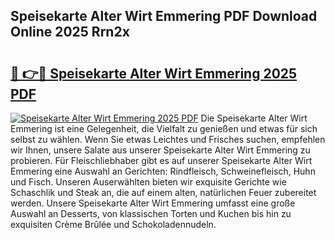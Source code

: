 ## Speisekarte Alter Wirt Emmering PDF Download Online 2025 Rrn2x

# <h2><a href="http://gc8qc46.nevu.top/?p=Speisekarte+Alter+Wirt+Emmering">🔗 👉🔴 Speisekarte Alter Wirt Emmering 2025 PDF</a></h2>

[![Speisekarte Alter Wirt Emmering 2025 PDF](https://i.imgur.com/dBaPXMq.png)](http://gc8qc46.nevu.top/?p=Speisekarte+Alter+Wirt+Emmering)
Die Speisekarte Alter Wirt Emmering ist eine Gelegenheit, die Vielfalt zu genießen und etwas für sich selbst zu wählen. Wenn Sie etwas Leichtes und Frisches suchen, empfehlen wir Ihnen, unsere Salate aus unserer Speisekarte Alter Wirt Emmering zu probieren. Für Fleischliebhaber gibt es auf unserer Speisekarte Alter Wirt Emmering eine Auswahl an Gerichten: Rindfleisch, Schweinefleisch, Huhn und Fisch. Unseren Auserwählten bieten wir exquisite Gerichte wie Schaschlik und Steak an, die auf einem alten, natürlichen Feuer zubereitet werden. Unsere Speisekarte Alter Wirt Emmering umfasst eine große Auswahl an Desserts, von klassischen Torten und Kuchen bis hin zu exquisiten Crème Brûlée und Schokoladennudeln.
